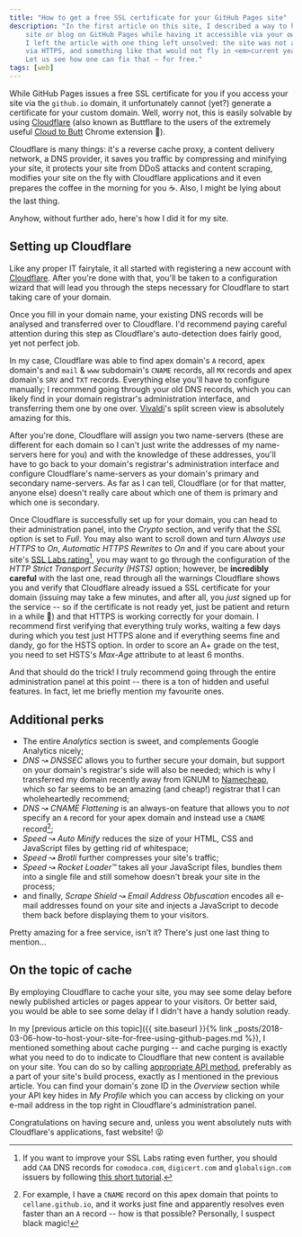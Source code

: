 ```yaml
---
title: "How to get a free SSL certificate for your GitHub Pages site"
description: "In the first article on this site, I described a way to host your
    site or blog on GitHub Pages while having it accessible via your own domain.
    I left the article with one thing left unsolved: the site was not accessible
    via HTTPS, and something like that would not fly in <em>current year</em>.
    Let us see how one can fix that – for free."
tags: [web]
---
```


While GitHub Pages issues a free SSL certificate for you if you access your site
via the `github.io` domain, it unfortunately cannot (yet?) generate a
certificate for your custom domain. Well, worry not, this is easily solvable by
using [Cloudflare](https://www.cloudflare.com) (also known as Buttflare to the
users of the extremely useful
[Cloud to Butt](https://chrome.google.com/webstore/detail/cloud-to-butt-plus/apmlngnhgbnjpajelfkmabhkfapgnoai)
Chrome extension :peach:).

Cloudflare is many things: it's a reverse cache proxy, a content delivery
network, a DNS provider, it saves you traffic by compressing and minifying your
site, it protects your site from DDoS attacks and content scraping, modifies
your site on the fly with Cloudflare applications and it even prepares the
coffee in the morning for you :coffee:. Also, I might be lying about the last
thing.

Anyhow, without further ado, here's how I did it for my site.

## Setting up Cloudflare

Like any proper IT fairytale, it all started with registering a new account with
[Cloudflare](https://www.cloudflare.com). After you're done with that, you'll be
taken to a configuration wizard that will lead you through the steps necessary
for Cloudflare to start taking care of your domain.

Once you fill in your domain name, your existing DNS records will be analysed
and transferred over to Cloudflare. I'd recommend paying careful attention
during this step as Cloudflare's auto-detection does fairly good, yet not
perfect job.

In my case, Cloudflare was able to find apex domain's `A` record, apex domain's
and `mail` & `www` subdomain's `CNAME` records, all `MX` records and apex
domain's `SRV` and `TXT` records. Everything else you'll have to configure
manually; I recommend going through your old DNS records, which you can likely
find in your domain registrar's administration interface, and transferring them
one by one over. [Vivaldi](https://vivaldi.com)'s split screen view is
absolutely amazing for this.

After you're done, Cloudflare will assign you two name-servers (these are
different for each domain so I can't just write the addresses of my name-servers
here for you) and with the knowledge of these addresses, you'll have to go back
to your domain's registrar's administration interface and configure Cloudflare's
name-servers as your domain's primary and secondary name-servers. As far as I
can tell, Cloudflare (or for that matter, anyone else) doesn't really care about
which one of them is primary and which one is secondary.

Once Cloudflare is successfully set up for your domain, you can head to their
administration panel, into the *Crypto* section, and verify that the *SSL*
option is set to *Full*. You may also want to scroll down and turn *Always use
HTTPS* to *On*, *Automatic HTTPS Rewrites* to *On* and if you care about your
site's [SSL Labs rating](https://www.ssllabs.com/ssltest/)[^1], you may want to
go through the configuration of the *HTTP Strict Transport Security (HSTS)*
option; however, be **incredibly careful** with the last one, read through all
the warnings Cloudflare shows you and verify that Cloudflare already issued a
SSL certificate for your domain (issuing may take a few minutes, and after all,
you *just* signed up for the service -- so if the certificate is not ready yet,
just be patient and return in a while :crocodile:) and that HTTPS is working
correctly for your domain. I recommend first verifying that everything truly
works, waiting a few days during which you test just HTTPS alone and if
everything seems fine and dandy, go for the HSTS option. In order to score an
A+ grade on the test, you need to set HSTS's *Max-Age* attribute to at least
6 months.

[^1]: If you want to improve your SSL Labs rating even further, you should add
    `CAA` DNS records for `comodoca.com`, `digicert.com` and `globalsign.com`
    issuers by following [this short tutorial](https://support.cloudflare.com/hc/en-us/articles/115000310792-Configuring-CAA-Records-).

And that should do the trick! I truly recommend going through the entire
administration panel at this point -- there is a ton of hidden and useful
features. In fact, let me briefly mention my favourite ones.

## Additional perks

- The entire *Analytics* section is sweet, and complements Google Analytics
    nicely;
- *DNS* &#8605; *DNSSEC* allows you to further secure your domain, but support
    on your domain's registrar's side will also be needed; which is why I
    transferred my domain recently away from IGNUM to
    [Namecheap](https://www.namecheap.com), which so far seems to be an amazing
    (and cheap!) registrar that I can wholeheartedly recommend;
- *DNS* &#8605; *CNAME Flattening* is an always-on feature that allows you to
    *not* specify an `A` record for your apex domain and instead use a `CNAME`
    record[^2];
- *Speed* &#8605; *Auto Minify* reduces the size of your HTML, CSS and
    JavaScript files by getting rid of whitespace;
- *Speed* &#8605; *Brotli* further compresses your site's traffic;
- *Speed* &#8605; *Rocket Loader™* takes all your JavaScript files, bundles them
    into a single file and still somehow doesn't break your site in the process;
- and finally, *Scrape Shield* &#8605; *Email Address Obfuscation* encodes all
    e-mail addresses found on your site and injects a JavaScript to decode them
    back before displaying them to your visitors.

[^2]: For example, I have a `CNAME` record on this apex domain that points to
    `cellane.github.io`, and it works just fine and apparently resolves even
    faster than an `A` record -- how is that possible? Personally, I suspect
    black magic!

Pretty amazing for a free service, isn't it? There's just one last thing to
mention...

## On the topic of cache

By employing Cloudflare to cache your site, you may see some delay before newly
published articles or pages appear to your visitors. Or better said, you would
be able to see some delay if I didn't have a handy solution ready.

In my
[previous article on this topic]({{ site.baseurl }}{% link _posts/2018-03-06-how-to-host-your-site-for-free-using-github-pages.md %}),
I mentioned something about cache purging -- and cache purging is exactly what
you need to do to indicate to Cloudflare that new content is available on your
site. You can do so by calling
[appropriate API method](https://api.cloudflare.com/#zone-purge-all-files),
preferably as a part of your site's build process, exactly as I mentioned in the
previous article. You can find your domain's zone ID in the *Overview* section
while your API key hides in *My Profile* which you can access by clicking on
your e-mail address in the top right in Cloudflare's administration panel.

Congratulations on having secure and, unless you went absolutely nuts with
Cloudflare's applications, fast website! :stuck_out_tongue_winking_eye:
